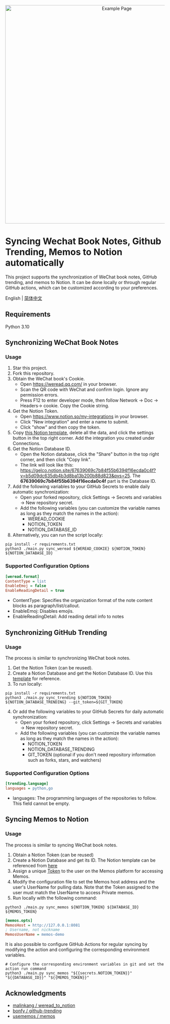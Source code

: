 <p align="center">
  <img alt="Example Page" src="https://github.com/alex-guoba/sync-notion/assets/2872637/4bcb0692-8881-4f39-abce-22495c8a3fcc" width="689">
</p>

#  Syncing Wechat Book Notes, Github Trending, Memos to Notion automatically

This project supports the synchronization of WeChat book notes, GitHub trending, and memos to Notion. It can be done locally or through regular GitHub actions, which can be customized according to your preferences.

English | [简体中文](./README.zh-CN.md)

## Requirements

Python 3.10

## Synchronizing WeChat Book Notes

### Usage

1. Star this project.
2. Fork this repository.
3. Obtain the WeChat book's Cookie.
	* Open <https://weread.qq.com/> in your browser.
	* Scan the QR code with WeChat and confirm login. Ignore any permission errors.
	* Press F12 to enter developer mode, then follow Network -> Doc -> Headers-> cookie. Copy the Cookie string.
4. Get the Notion Token.
	* Open <https://www.notion.so/my-integrations> in your browser.
	* Click "New integration" and enter a name to submit.
	* Click "show" and then copy the token.
5. Copy [this Notion template](https://gelco.notion.site/67639069c7b84f55b6394f16ecda0c4f?v=b5d09dc635db4b3d8ba13b200b88d823&pvs=25), delete all the data, and click the settings button in the top right corner. Add the integration you created under Connections.
6. Get the Notion Database ID.
	* Open the Notion database, click the "Share" button in the top right corner, and then click "Copy link".
	* The link will look like this: <https://gelco.notion.site/67639069c7b84f55b6394f16ecda0c4f?v=b5d09dc635db4b3d8ba13b200b88d823&pvs=25>. The **67639069c7b84f55b6394f16ecda0c4f** part is the Database ID.
7. Add the following variables to your GitHub Secrets to enable daily automatic synchronization:
	* Open your forked repository, click Settings -> Secrets and variables -> New repository secret.
	* Add the following variables (you can customize the variable names as long as they match the names in the action):
		+ WEREAD_COOKIE
		+ NOTION_TOKEN
		+ NOTION_DATABASE_ID
8. Alternatively, you can run the script locally:
```shell
pip install -r requirements.txt
python3 ./main.py sync_weread ${WEREAD_COOKIE} ${NOTION_TOKEN} ${NOTION_DATABASE_ID}
```

### Supported Configuration Options

```ini
[weread.format]
ContentType = list
EnableEmoj = false
EnableReadingDetail = true
```

* ContentType: Specifies the organization format of the note content blocks as paragraph/list/callout.
* EnableEmoj: Disables emojis.
* EnableReadingDetail: Add reading detail info to notes

## Synchronizing GitHub Trending

### Usage

The process is similar to synchronizing WeChat book notes.

1. Get the Notion Token (can be reused).
2. Create a Notion Database and get the Notion Database ID. Use this [template](https://gelco.notion.site/77a3c6c8c2fb405e8347a7bde96d51d1?v=5c6464969afa432ea473f07c7b6959e8) for reference.
3. To run locally:
```shell
pip install -r requirements.txt
python3 ./main.py sync_trending ${NOTION_TOKEN} ${NOTION_DATABASE_TRENDING} --git_token=${GIT_TOKEN}
```
4. Or add the following variables to your GitHub Secrets for daily automatic synchronization:
	* Open your forked repository, click Settings -> Secrets and variables -> New repository secret.
	* Add the following variables (you can customize the variable names as long as they match the names in the action):
		+ NOTION_TOKEN
		+ NOTION_DATABASE_TRENDING
		+ GIT_TOKEN (optional if you don't need repository information such as forks, stars, and watchers)

### Supported Configuration Options

```ini
[trending.language]
languages = python,go
```

* languages: The programming languages of the repositories to follow. This field cannot be empty.

## Syncing Memos to Notion

### Usage

The process is similar to syncing WeChat book notes.

1. Obtain a Notion Token (can be reused)
2. Create a Notion Database and get its ID. The Notion template can be referenced from [here](https://gelco.notion.site/b840c05d92af44719ee3d9d7f73010f8?v=f0a726764fa3455b9a28f50783eea58a&pvs=4)
3. Assign a unique [Token](https://usememos.com/docs/access-tokens) to the user on the Memos platform for accessing Memos.
4. Modify the configuration file to set the Memos host address and the user's UserName for pulling data. Note that the Token assigned to the user must match the UserName to access Private memos.
5. Run locally with the following command:
```shell
python3 ./main.py sync_memos ${NOTION_TOKEN} ${DATABASE_ID} ${MEMOS_TOKEN}
```

```ini
[memos.opts]
MemosHost = http://127.0.0.1:8081
; Username, not nickname
MemosUserName = memos-demo
```

It is also possible to configure GitHub Actions for regular syncing by modifying the action and configuring the corresponding environment variables.

```shell
# Configure the corresponding environment variables in git and set the action run command
python3 ./main.py sync_memos "${{secrets.NOTION_TOKEN}}" "${{DATABASE_ID}}" "${{MEMOS_TOKEN}}"
```

## Acknowledgments
- [malinkang / weread_to_notion](https://github.com/malinkang/weread_to_notion)
- [bonfy / github-trending](https://github.com/bonfy/github-trending)
- [usememos / memos](https://github.com/usememos/memos)

